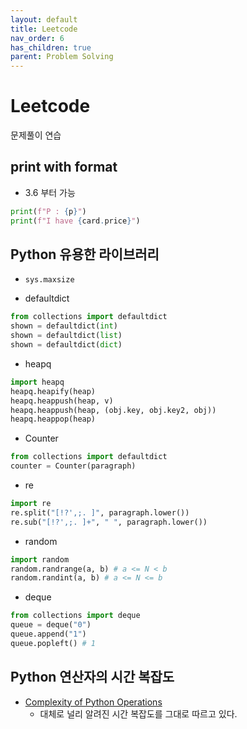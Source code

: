 ```yaml
---
layout: default
title: Leetcode
nav_order: 6
has_children: true
parent: Problem Solving
---
```


# Leetcode

문제풀이 연습

## print with format

- 3.6 부터 가능

```python
print(f"P : {p}")
print(f"I have {card.price}")
```

## Python 유용한 라이브러리

- ```sys.maxsize```

- defaultdict

```python
from collections import defaultdict
shown = defaultdict(int)
shown = defaultdict(list)
shown = defaultdict(dict)
```

- heapq

```python
import heapq
heapq.heapify(heap)
heapq.heappush(heap, v)
heapq.heappush(heap, (obj.key, obj.key2, obj))
heapq.heappop(heap)
```

- Counter

```python
from collections import defaultdict
counter = Counter(paragraph)
```

- re

```python
import re
re.split("[!?',;. ]", paragraph.lower())
re.sub("[!?',;. ]+", " ", paragraph.lower())
```

- random

```python
import random
random.randrange(a, b) # a <= N < b
random.randint(a, b) # a <= N <= b
```

- deque

```python
from collections import deque
queue = deque("0")
queue.append("1")
queue.popleft() # 1
```

## Python 연산자의 시간 복잡도

- [Complexity of Python Operations](https://www.ics.uci.edu/~pattis/ICS-33/lectures/complexitypython.txt)
  - 대체로 널리 알려진 시간 복잡도를 그대로 따르고 있다.

